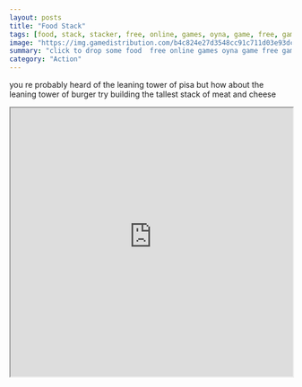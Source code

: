 ```yaml
---
layout: posts
title: "Food Stack"
tags: [food, stack, stacker, free, online, games, oyna, game, free, games, play, play, games]
image: "https://img.gamedistribution.com/b4c824e27d3548cc91c711d03e93dcef.jpg"
summary: "click to drop some food  free online games oyna game free games play play games"
category: "Action"
---
```


you re probably heard of the leaning tower of pisa but how about the leaning tower of burger try building the tallest stack of meat and cheese

<iframe width="100%" height="480px;" src="https://html5.gamedistribution.com/b4c824e27d3548cc91c711d03e93dcef/"></iframe>